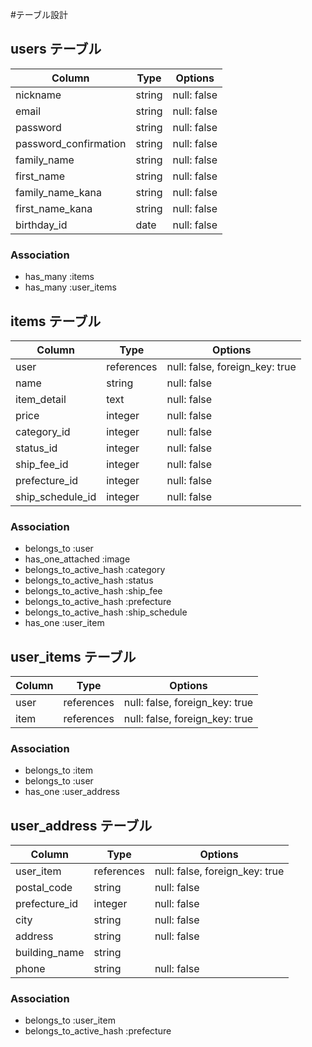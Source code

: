 #テーブル設計

## users テーブル

| Column                 | Type   | Options     |
| -----------------------| ------ | ----------- |
| nickname               | string | null: false |
| email                  | string | null: false |
| password               | string | null: false |
| password_confirmation  | string | null: false |
| family_name            | string | null: false |
| first_name             | string | null: false |
| family_name_kana       | string | null: false |
| first_name_kana        | string | null: false |
| birthday_id            | date   | null: false |

### Association

- has_many :items
- has_many :user_items

## items テーブル

| Column          | Type      | Options                        |
| --------------- | --------- | ------------------------------ |
| user            | references| null: false, foreign_key: true |
| name            | string    | null: false                    |
| item_detail     | text      | null: false                    |
| price           | integer   | null: false                    |
| category_id     | integer   | null: false                    |
| status_id       | integer   | null: false                    |
| ship_fee_id     | integer   | null: false                    |
| prefecture_id   | integer   | null: false                    | 
| ship_schedule_id| integer   | null: false                    |


### Association

- belongs_to :user
- has_one_attached :image
- belongs_to_active_hash :category
- belongs_to_active_hash :status
- belongs_to_active_hash :ship_fee
- belongs_to_active_hash :prefecture
- belongs_to_active_hash :ship_schedule
- has_one :user_item

## user_items テーブル

| Column       | Type       | Options                        |
| ------------ | ---------- | ------------------------------ |
| user         | references | null: false, foreign_key: true |
| item         | references | null: false, foreign_key: true |


### Association

- belongs_to :item 
- belongs_to :user
- has_one :user_address

## user_address テーブル

| Column       | Type       | Options                        |
| ------------ | ---------- | ------------------------------ |
| user_item    | references | null: false, foreign_key: true |
| postal_code  | string     | null: false                    |
| prefecture_id| integer    | null: false                    |
| city         | string     | null: false                    |
| address      | string     | null: false                    |
| building_name| string     |                                |
| phone        | string     | null: false                    | 



### Association

- belongs_to :user_item
- belongs_to_active_hash :prefecture